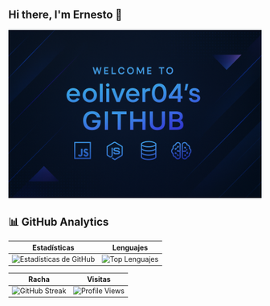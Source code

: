 ## Hi there, I'm Ernesto 👋
![Banner](./ChatGPT%20Image%2030%20ago%202025,%2012_50_22.png)

## 📊 GitHub Analytics  

| Estadísticas | Lenguajes |
|--------------|-----------|
| ![Estadísticas de GitHub](https://github-readme-stats.vercel.app/api?username=eoliver04&show_icons=true&theme=radical&hide=python) | ![Top Lenguajes](https://github-readme-stats.vercel.app/api/top-langs/?username=eoliver04&layout=compact&theme=radical&hide=python&exclude_repo=repoX,repoY) |

| Racha | Visitas |
|-------|---------|
| ![GitHub Streak](https://streak-stats.demolab.com?user=eoliver04&theme=radical&border_radius=10) | ![Profile Views](https://komarev.com/ghpvc/?username=eoliver04&color=blue) |

<!--
**eoliver04/eoliver04** is a ✨ _special_ ✨ repository because its `README.md` (this file) appears on your GitHub profile.

Here are some ideas to get you started:

- 🔭 I’m currently working on ...
- 🌱 I’m currently learning ...
- 👯 I’m looking to collaborate on ...
- 🤔 I’m looking for help with ...
- 💬 Ask me about ...
- 📫 How to reach me: ...
- 😄 Pronouns: ...
- ⚡ Fun fact: ...
-->
